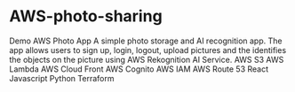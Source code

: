 # AWS-photo-sharing
Demo AWS Photo App A simple photo storage and AI recognition app. The app allows users to sign up, login, logout, upload pictures and the identifies the objects on the picture using AWS Rekognition AI Service. AWS S3 AWS Lambda AWS Cloud Front AWS Cognito AWS IAM AWS Route 53 React Javascript Python Terraform
